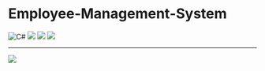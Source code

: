 # Employee-Management-System

![C#](https://img.shields.io/badge/C%23-239120?style=for-the-badge&logo=c-sharp&logoColor=white) 
![](https://img.shields.io/badge/.NET-5C2D91?style=for-the-badge&logo=.net&logoColor=white) 
![](https://img.shields.io/badge/blazor-%235C2D91.svg?style=for-the-badge&logo=blazor&logoColor=white) 
![](https://img.shields.io/badge/HTML5-E34F26?style=for-the-badge&logo=html5&logoColor=white) 

<hr/>

![](https://img.shields.io/badge/LinkedIn-0077B5?style=for-the-badge&logo=linkedin&logoColor=white) 
